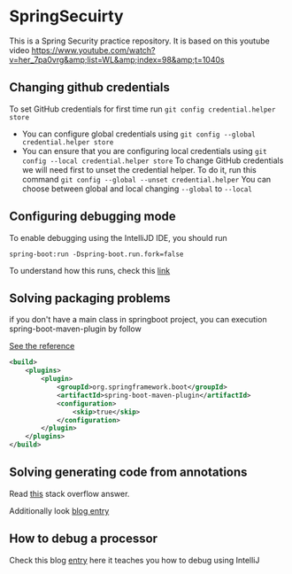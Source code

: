 # SpringSecuirty
This is a Spring Security practice repository. It is based on this youtube video https://www.youtube.com/watch?v=her_7pa0vrg&amp;list=WL&amp;index=98&amp;t=1040s

## Changing github credentials
To set GitHub credentials for first time run
``git config credential.helper store``
- You can configure global credentials using ``git config --global credential.helper store``
- You can ensure that you are configuring local credentials using ``git config --local credential.helper store``
To change GitHub credentials we will need first to unset the credential helper.
To do it, run this command 
``git config --global --unset credential.helper`` 
You can choose between global and local changing ``--global`` to ``--local``

## Configuring debugging mode
To enable debugging using the IntelliJD IDE, you should run

``spring-boot:run -Dspring-boot.run.fork=false``

To understand how this runs, check this [link](https://stackoverflow.com/questions/44096708/how-to-debug-spring-boot-application-with-intellij-idea-community-edition)

## Solving packaging problems

if you don't have a main class in springboot project, you can execution spring-boot-maven-plugin by follow

[See the reference](https://stackoverflow.com/a/56535517)

``` xml
<build>
    <plugins>
        <plugin>
            <groupId>org.springframework.boot</groupId>
            <artifactId>spring-boot-maven-plugin</artifactId>
            <configuration>
                <skip>true</skip>
            </configuration>
        </plugin>
    </plugins>
</build>
```

## Solving generating code from annotations 

Read [this](https://stackoverflow.com/questions/31345893/debug-java-annotation-processors-using-intellij-and-maven) stack overflow answer.

Additionally look [blog entry](http://hannesdorfmann.com/annotation-processing/annotationprocessing101/)

## How to debug a processor

Check this blog [entry](http://blog.jensdriller.com/how-to-debug-a-java-annotation-processor-using-intellij/) 
here it teaches you how to debug using IntelliJ